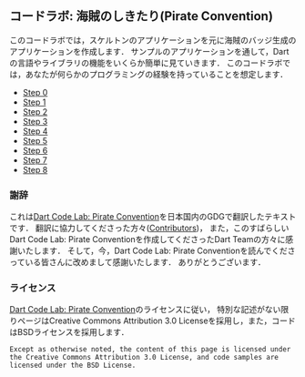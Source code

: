 コードラボ: 海賊のしきたり(Pirate Convention)
----------

このコードラボでは，スケルトンのアプリケーションを元に海賊のバッジ生成のアプリケーションを作成します．
サンプルのアプリケーションを通して，Dartの言語やライブラリの機能をいくらか簡単に見ていきます．
このコードラボでは，あなたが何らかのプログラミングの経験を持っていることを想定します．

* [Step 0](step0/step0.md)
* [Step 1](step1/step1.md)
* [Step 2](step2/step2.md)
* [Step 3](step3/step3.md)
* [Step 4](step4/step4.md)
* [Step 5](step5/step5.md)
* [Step 6](step6/step6.md)
* [Step 7](step7/step7.md)
* [Step 8](step8/step8.md)

### 謝辞

これは[Dart Code Lab: Pirate Convention](https://www.dartlang.org/codelabs/darrrt/)を日本国内のGDGで翻訳したテキストです．
翻訳に協力してくださった方々([Contributors](https://github.com/yukiawano/dclbasicjp/graphs/contributors))，
また，このすばらしいDart Code Lab: Pirate Conventionを作成してくださったDart Teamの方々に感謝いたします．
そして，今，Dart Code Lab: Pirate Conventionを読んでくださっている皆さんに改めまして感謝いたします．
ありがとうございます．

### ライセンス

[Dart Code Lab: Pirate Convention](https://www.dartlang.org/codelabs/darrrt/)のライセンスに従い，
特別な記述がない限りページはCreative Commons Attribution 3.0 Licenseを採用し，また，コードはBSDライセンスを採用します．

    Except as otherwise noted, the content of this page is licensed under the Creative Commons Attribution 3.0 License, and code samples are licensed under the BSD License.
